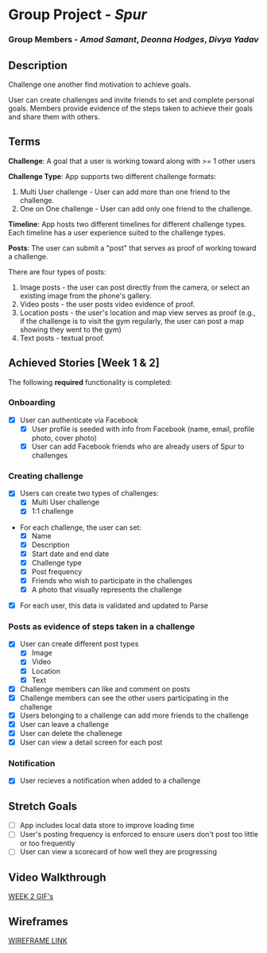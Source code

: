 # Group Project - *Spur*

### Group Members - *Amod Samant*, *Deonna Hodges*, *Divya Yadav*

## Description

Challenge one another find motivation to achieve goals.

User can create challenges and invite friends to set and complete personal goals. Members provide evidence of the steps taken to achieve their goals and share them with others.

## Terms

**Challenge**: A goal that a user is working toward along with >= 1 other users

**Challenge Type**: App supports two different challenge formats:
   1. Multi User challenge - User can add more than one friend to the challenge. 
   2. One on One challenge - User can add only one friend to the challenge.

**Timeline**: App hosts two different timelines for different challenge types. Each timeline has a user experience suited to the challenge types.

**Posts**: The user can submit a "post" that serves as proof of working toward a challenge.

There are four types of posts:

  1. Image posts - the user can post directly from the camera, or select an existing image from the phone's gallery.
  2. Video posts - the user posts video evidence of proof.
  3. Location posts  - the user's location and map view serves as proof (e.g., if the challenge is to visit the gym regularly, the user can post a map showing they went to the gym)
  4. Text posts - textual proof.

## Achieved Stories [Week 1 & 2]

The following **required** functionality is completed:

### Onboarding

* [x] User can authenticate via Facebook
  * [x] User profile is seeded with info from Facebook (name, email, profile photo, cover photo)
  * [x] User can add Facebook friends who are already users of Spur to challenges

### Creating challenge

* [x] Users can create two types of challenges: 
  * [x] Multi User challenge
  * [x] 1:1 challenge
* For each challenge, the user can set:
  * [x] Name
  * [x] Description
  * [x] Start date and end date
  * [x] Challenge type
  * [x] Post frequency
  * [x] Friends who wish to participate in the challenges 
  * [x] A photo that visually represents the challenge 
* [x] For each user, this data is validated and updated to Parse

### Posts as evidence of steps taken in a challenge
  * [x] User can create different post types
      * [x] Image
      * [x] Video
      * [x] Location
      * [x] Text
  * [x] Challenge members can like and comment on posts
  * [x] Challenge members can see the other users participating in the challenge
  * [x] Users belonging to a challenge can add more friends to the challenge
  * [x] User can leave a challenge
  * [x] User can delete the challenege
  * [x] User can view a detail screen for each post

### Notification
  * [x] User recieves a notification when added to a challenge

## Stretch Goals
  * [ ] App includes local data store to improve loading time
  * [ ] User's posting frequency is enforced to ensure users don't post too little or too frequently
  * [ ] User can view a scorecard of how well they are progressing
## Video Walkthrough
<a href="https://github.com/accountabilibuddies/accountabilibuddies/tree/master/assets/Walkthrough/MileStone%20week%202"> WEEK 2 GIF's</a>

## Wireframes
<a href="https://github.com/accountabilibuddies/accountabilibuddies/blob/master/assets/wireframes/v1.pdf"> WIREFRAME LINK </a>
